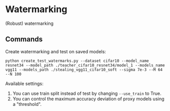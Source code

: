 # Watermarking
(Robust) watermarking

## Commands
Create watermarking and test on saved models:

```python create_test_watermarks.py --dataset cifar10 --model_name resnet34 --model_path ./teacher_cifar10_resnet34/model_1 --models_name vgg11 --models_path ./stealing_vgg11_cifar10_soft --sigma 7e-3 --M 64 --N 100```

Available settings:
1. You can use train split instead of test by changing ``--use_train`` to True.
2. You can control the maximum accuracy deviation of proxy models using a "threshold".

